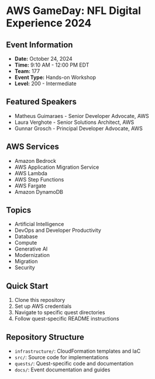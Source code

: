 # AWS GameDay: NFL Digital Experience 2024

## Event Information
- **Date:** October 24, 2024
- **Time:** 9:10 AM - 12:00 PM EDT
- **Team:** 177
- **Event Type:** Hands-on Workshop
- **Level:** 200 - Intermediate

## Featured Speakers
- Matheus Guimaraes - Senior Developer Advocate, AWS
- Laura Verghote - Senior Solutions Architect, AWS
- Gunnar Grosch - Principal Developer Advocate, AWS

## AWS Services
- Amazon Bedrock
- AWS Application Migration Service
- AWS Lambda
- AWS Step Functions
- AWS Fargate
- Amazon DynamoDB

## Topics
- Artificial Intelligence
- DevOps and Developer Productivity
- Database
- Compute
- Generative AI
- Modernization
- Migration
- Security

## Quick Start
1. Clone this repository
2. Set up AWS credentials
3. Navigate to specific quest directories
4. Follow quest-specific README instructions

## Repository Structure
- `infrastructure/`: CloudFormation templates and IaC
- `src/`: Source code for implementations
- `quests/`: Quest-specific code and documentation
- `docs/`: Event documentation and guides
